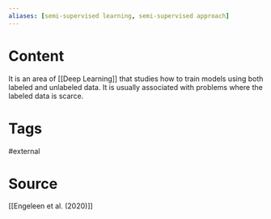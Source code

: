 ```yaml
---
aliases: [semi-supervised learning, semi-supervised approach]
---
```

# Content
It is an area of [[Deep Learning]] that studies how to train models using both labeled and unlabeled data. It is usually associated with problems where the labeled data is scarce. 

# Tags
#external 

# Source
[[Engeleen et al. (2020)]]